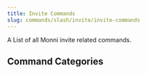 ```yaml
---
title: Invite Commands
slug: commands/slash/invite/invite-commands
---
```

A List of all Monni invite related commands.

## Command Categories